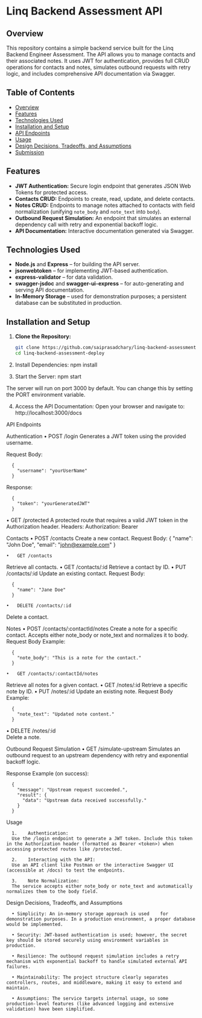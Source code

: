# Linq Backend Assessment API

## Overview

This repository contains a simple backend service built for the Linq Backend Engineer Assessment. The API allows you to manage contacts and their associated notes. It uses JWT for authentication, provides full CRUD operations for contacts and notes, simulates outbound requests with retry logic, and includes comprehensive API documentation via Swagger.

## Table of Contents

- [Overview](#overview)
- [Features](#features)
- [Technologies Used](#technologies-used)
- [Installation and Setup](#installation-and-setup)
- [API Endpoints](#api-endpoints)
- [Usage](#usage)
- [Design Decisions, Tradeoffs, and Assumptions](#design-decisions-tradeoffs-and-assumptions)
- [Submission](#submission)

## Features

- **JWT Authentication:** Secure login endpoint that generates JSON Web Tokens for protected access.
- **Contacts CRUD:** Endpoints to create, read, update, and delete contacts.
- **Notes CRUD:** Endpoints to manage notes attached to contacts with field normalization (unifying `note_body` and `note_text` into `body`).
- **Outbound Request Simulation:** An endpoint that simulates an external dependency call with retry and exponential backoff logic.
- **API Documentation:** Interactive documentation generated via Swagger.

## Technologies Used

- **Node.js** and **Express** – for building the API server.
- **jsonwebtoken** – for implementing JWT-based authentication.
- **express-validator** – for data validation.
- **swagger-jsdoc** and **swagger-ui-express** – for auto-generating and serving API documentation.
- **In-Memory Storage** – used for demonstration purposes; a persistent database can be substituted in production.

## Installation and Setup

1. **Clone the Repository:**
   ```bash
   git clone https://github.com/saiprasadchary/linq-backend-assessment-deploy.git
   cd linq-backend-assessment-deploy

2.	Install Dependencies:
   npm install

3.	Start the Server:
   npm start

The server will run on port 3000 by default. You can change this by setting the PORT environment variable.

4.	Access the API Documentation:
Open your browser and navigate to:    http://localhost:3000/docs
   
   API Endpoints
   
   Authentication
   	•	POST /login
   Generates a JWT token using the provided username.
   
   Request Body:
      
      {
        "username": "yourUserName"
      }
   Response:

      {
        "token": "yourGeneratedJWT"
      }   

•	GET /protected
A protected route that requires a valid JWT token in the Authorization header.
Headers:
      Authorization: Bearer <your-token>


Contacts
	•	POST /contacts
   Create a new contact.
   Request Body:
       {
        "name": "John Doe",
        "email": "john@example.com"
        }

	•	GET /contacts
   Retrieve all contacts.
   	•	GET /contacts/:id
   Retrieve a contact by ID.
   	•	PUT /contacts/:id
   Update an existing contact.
   Request Body:

      {
        "name": "Jane Doe"
      }

	•	DELETE /contacts/:id
Delete a contact.

Notes
•	POST /contacts/:contactId/notes
Create a note for a specific contact. Accepts either note_body or note_text and normalizes it to body.
Request Body Example:

      {
        "note_body": "This is a note for the contact."
      }

	•	GET /contacts/:contactId/notes
 
Retrieve all notes for a given contact.
	•	GET /notes/:id
Retrieve a specific note by ID.
	•	PUT /notes/:id
Update an existing note.
Request Body Example:

      {
        "note_text": "Updated note content."
      }

•	DELETE /notes/:id   
      Delete a note.

Outbound Request Simulation
•	GET /simulate-upstream
Simulates an outbound request to an upstream dependency with retry and exponential backoff logic.
   
Response Example (on success):

      {
        "message": "Upstream request succeeded.",
        "result": {
          "data": "Upstream data received successfully."
        }
      }


Usage

      1.	Authentication:
      Use the /login endpoint to generate a JWT token. Include this token in the Authorization header (formatted as Bearer <token>) when accessing protected routes like /protected.
      
      2.	Interacting with the API:
      Use an API client like Postman or the interactive Swagger UI (accessible at /docs) to test the endpoints.
      
      3.	Note Normalization:
      The service accepts either note_body or note_text and automatically normalizes them to the body field.

Design Decisions, Tradeoffs, and Assumptions

      •	Simplicity: An in-memory storage approach is used    for demonstration purposes. In a production environment, a proper database would be implemented.
      
      •	Security: JWT-based authentication is used; however, the secret key should be stored securely using environment variables in production.
      
      •	Resilience: The outbound request simulation includes a retry mechanism with exponential backoff to handle simulated external API failures.
      
      •	Maintainability: The project structure clearly separates controllers, routes, and middleware, making it easy to extend and maintain.
      
      •	Assumptions: The service targets internal usage, so some production-level features (like advanced logging and extensive validation) have been simplified.
